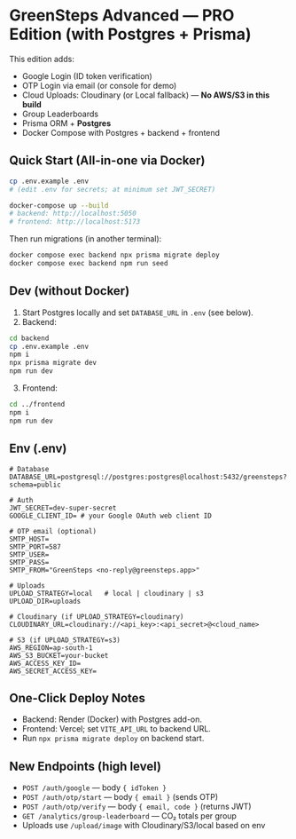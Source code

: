 # GreenSteps Advanced — PRO Edition (with Postgres + Prisma)

This edition adds:
- Google Login (ID token verification)
- OTP Login via email (or console for demo)
- Cloud Uploads: Cloudinary (or Local fallback) — **No AWS/S3 in this build**
- Group Leaderboards
- Prisma ORM + **Postgres**
- Docker Compose with Postgres + backend + frontend

## Quick Start (All-in-one via Docker)
```bash
cp .env.example .env
# (edit .env for secrets; at minimum set JWT_SECRET)

docker-compose up --build
# backend: http://localhost:5050
# frontend: http://localhost:5173
```

Then run migrations (in another terminal):
```bash
docker compose exec backend npx prisma migrate deploy
docker compose exec backend npm run seed
```

## Dev (without Docker)
1) Start Postgres locally and set `DATABASE_URL` in `.env` (see below).
2) Backend:
```bash
cd backend
cp .env.example .env
npm i
npx prisma migrate dev
npm run dev
```
3) Frontend:
```bash
cd ../frontend
npm i
npm run dev
```

## Env (.env)
```
# Database
DATABASE_URL=postgresql://postgres:postgres@localhost:5432/greensteps?schema=public

# Auth
JWT_SECRET=dev-super-secret
GOOGLE_CLIENT_ID= # your Google OAuth web client ID

# OTP email (optional)
SMTP_HOST=
SMTP_PORT=587
SMTP_USER=
SMTP_PASS=
SMTP_FROM="GreenSteps <no-reply@greensteps.app>"

# Uploads
UPLOAD_STRATEGY=local   # local | cloudinary | s3
UPLOAD_DIR=uploads

# Cloudinary (if UPLOAD_STRATEGY=cloudinary)
CLOUDINARY_URL=cloudinary://<api_key>:<api_secret>@<cloud_name>

# S3 (if UPLOAD_STRATEGY=s3)
AWS_REGION=ap-south-1
AWS_S3_BUCKET=your-bucket
AWS_ACCESS_KEY_ID=
AWS_SECRET_ACCESS_KEY=
```

## One-Click Deploy Notes
- Backend: Render (Docker) with Postgres add-on.
- Frontend: Vercel; set `VITE_API_URL` to backend URL.
- Run `npx prisma migrate deploy` on backend start.

## New Endpoints (high level)
- `POST /auth/google` — body `{ idToken }`
- `POST /auth/otp/start` — body `{ email }` (sends OTP)
- `POST /auth/otp/verify` — body `{ email, code }` (returns JWT)
- `GET /analytics/group-leaderboard` — CO₂ totals per group
- Uploads use `/upload/image` with Cloudinary/S3/local based on env
